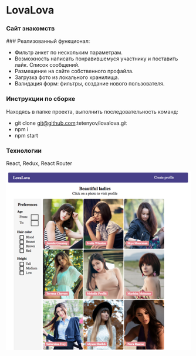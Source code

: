  # LovaLova

 ### Сайт знакомств

 ### Реализованный функционал:

* Фильтр анкет по нескольким параметрам.
* Возможность написать понравившемуся участнику и поставить лайк. Список сообщений.
* Размещение на сайте собственного профайла.
* Загрузка фото из локального хранилища.
* Валидация форм: фильтры, создание нового пользователя.

### Инструкции по сборке
Находясь в папке проекта, выполнить последовательность команд:

* git clone git@github.com:tetenyov/lovalova.git
* npm i
* npm start

### Технологии

React, Redux, React Router

![Screenshot](screen.png)